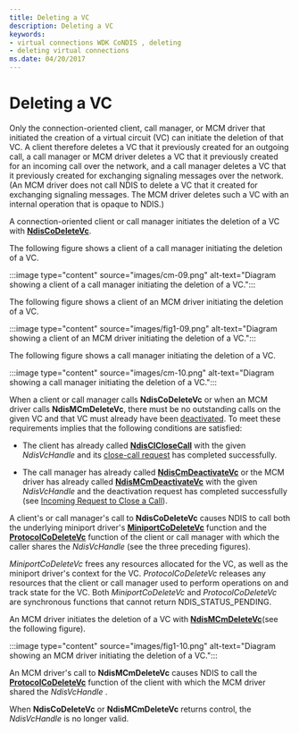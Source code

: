 ```yaml
---
title: Deleting a VC
description: Deleting a VC
keywords:
- virtual connections WDK CoNDIS , deleting
- deleting virtual connections
ms.date: 04/20/2017
---
```


# Deleting a VC





Only the connection-oriented client, call manager, or MCM driver that initiated the creation of a virtual circuit (VC) can initiate the deletion of that VC. A client therefore deletes a VC that it previously created for an outgoing call, a call manager or MCM driver deletes a VC that it previously created for an incoming call over the network, and a call manager deletes a VC that it previously created for exchanging signaling messages over the network. (An MCM driver does not call NDIS to delete a VC that it created for exchanging signaling messages. The MCM driver deletes such a VC with an internal operation that is opaque to NDIS.)

A connection-oriented client or call manager initiates the deletion of a VC with [**NdisCoDeleteVc**](/windows-hardware/drivers/ddi/ndis/nf-ndis-ndiscodeletevc).

The following figure shows a client of a call manager initiating the deletion of a VC.

:::image type="content" source="images/cm-09.png" alt-text="Diagram showing a client of a call manager initiating the deletion of a VC.":::

The following figure shows a client of an MCM driver initiating the deletion of a VC.

:::image type="content" source="images/fig1-09.png" alt-text="Diagram showing a client of an MCM driver initiating the deletion of a VC.":::

The following figure shows a call manager initiating the deletion of a VC.

:::image type="content" source="images/cm-10.png" alt-text="Diagram showing a call manager initiating the deletion of a VC.":::

When a client or call manager calls **NdisCoDeleteVc** or when an MCM driver calls **NdisMCmDeleteVc**, there must be no outstanding calls on the given VC and that VC must already have been [deactivated](deactivating-a-vc.md). To meet these requirements implies that the following conditions are satisfied:

-   The client has already called [**NdisClCloseCall**](/windows-hardware/drivers/ddi/ndis/nf-ndis-ndisclclosecall) with the given *NdisVcHandle* and its [close-call request](client-initiated-request-to-close-a-call.md) has completed successfully.

-   The call manager has already called [**NdisCmDeactivateVc**](/windows-hardware/drivers/ddi/ndis/nf-ndis-ndiscmdeactivatevc) or the MCM driver has already called [**NdisMCmDeactivateVc**](/windows-hardware/drivers/ddi/ndis/nf-ndis-ndismcmdeactivatevc) with the given *NdisVcHandle* and the deactivation request has completed successfully (see [Incoming Request to Close a Call](incoming-request-to-close-a-call.md)).

A client's or call manager's call to **NdisCoDeleteVc** causes NDIS to call both the underlying miniport driver's [**MiniportCoDeleteVc**](/windows-hardware/drivers/ddi/ndis/nc-ndis-miniport_co_delete_vc) function and the [**ProtocolCoDeleteVc**](/windows-hardware/drivers/ddi/ndis/nc-ndis-protocol_co_delete_vc) function of the client or call manager with which the caller shares the *NdisVcHandle* (see the three preceding figures).

*MiniportCoDeleteVc* frees any resources allocated for the VC, as well as the miniport driver's context for the VC. *ProtocolCoDeleteVc* releases any resources that the client or call manager used to perform operations on and track state for the VC. Both *MiniportCoDeleteVc* and *ProtocolCoDeleteVc* are synchronous functions that cannot return NDIS\_STATUS\_PENDING.

An MCM driver initiates the deletion of a VC with [**NdisMCmDeleteVc**](/windows-hardware/drivers/ddi/ndis/nf-ndis-ndismcmdeletevc)(see the following figure).

:::image type="content" source="images/fig1-10.png" alt-text="Diagram showing an MCM driver initiating the deletion of a VC.":::

An MCM driver's call to **NdisMCmDeleteVc** causes NDIS to call the [**ProtocolCoDeleteVc**](/windows-hardware/drivers/ddi/ndis/nc-ndis-protocol_co_delete_vc) function of the client with which the MCM driver shared the *NdisVcHandle* .

When **NdisCoDeleteVc** or **NdisMCmDeleteVc** returns control, the *NdisVcHandle* is no longer valid.

 

